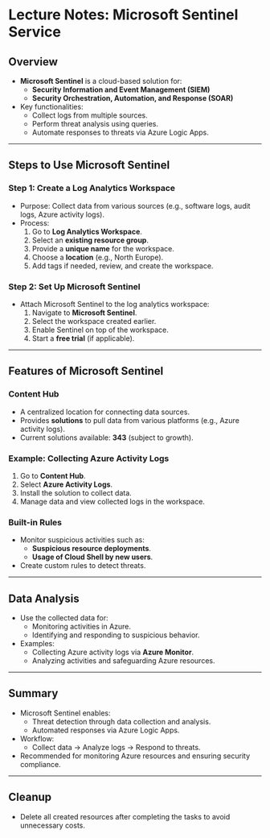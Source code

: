# Lecture Notes: Microsoft Sentinel Service

## Overview
- **Microsoft Sentinel** is a cloud-based solution for:
  - **Security Information and Event Management (SIEM)**
  - **Security Orchestration, Automation, and Response (SOAR)**
- Key functionalities:
  - Collect logs from multiple sources.
  - Perform threat analysis using queries.
  - Automate responses to threats via Azure Logic Apps.

---

## Steps to Use Microsoft Sentinel

### Step 1: Create a Log Analytics Workspace
- Purpose: Collect data from various sources (e.g., software logs, audit logs, Azure activity logs).
- Process:
  1. Go to **Log Analytics Workspace**.
  2. Select an **existing resource group**.
  3. Provide a **unique name** for the workspace.
  4. Choose a **location** (e.g., North Europe).
  5. Add tags if needed, review, and create the workspace.

### Step 2: Set Up Microsoft Sentinel
- Attach Microsoft Sentinel to the log analytics workspace:
  1. Navigate to **Microsoft Sentinel**.
  2. Select the workspace created earlier.
  3. Enable Sentinel on top of the workspace.
  4. Start a **free trial** (if applicable).

---

## Features of Microsoft Sentinel

### Content Hub
- A centralized location for connecting data sources.
- Provides **solutions** to pull data from various platforms (e.g., Azure activity logs).
- Current solutions available: **343** (subject to growth).

### Example: Collecting Azure Activity Logs
1. Go to **Content Hub**.
2. Select **Azure Activity Logs**.
3. Install the solution to collect data.
4. Manage data and view collected logs in the workspace.

### Built-in Rules
- Monitor suspicious activities such as:
  - **Suspicious resource deployments**.
  - **Usage of Cloud Shell by new users**.
- Create custom rules to detect threats.

---

## Data Analysis
- Use the collected data for:
  - Monitoring activities in Azure.
  - Identifying and responding to suspicious behavior.
- Examples:
  - Collecting Azure activity logs via **Azure Monitor**.
  - Analyzing activities and safeguarding Azure resources.

---

## Summary
- Microsoft Sentinel enables:
  - Threat detection through data collection and analysis.
  - Automated responses via Azure Logic Apps.
- Workflow:
  - Collect data → Analyze logs → Respond to threats.
- Recommended for monitoring Azure resources and ensuring security compliance.

---

## Cleanup
- Delete all created resources after completing the tasks to avoid unnecessary costs.
